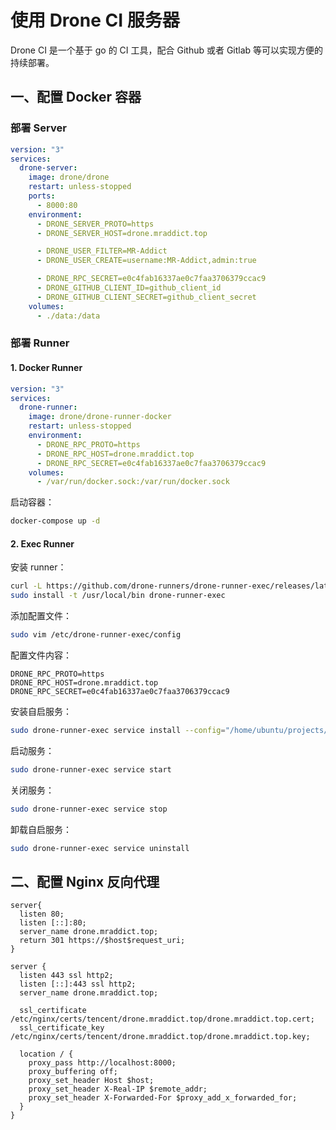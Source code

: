 # 使用 Drone CI 服务器

Drone CI 是一个基于 go 的 CI 工具，配合 Github 或者 Gitlab 等可以实现方便的持续部署。

## 一、配置 Docker 容器

### 部署 Server

```yaml
version: "3"
services:
  drone-server:
    image: drone/drone
    restart: unless-stopped
    ports:
      - 8000:80
    environment:
      - DRONE_SERVER_PROTO=https
      - DRONE_SERVER_HOST=drone.mraddict.top

      - DRONE_USER_FILTER=MR-Addict
      - DRONE_USER_CREATE=username:MR-Addict,admin:true

      - DRONE_RPC_SECRET=e0c4fab16337ae0c7faa3706379ccac9
      - DRONE_GITHUB_CLIENT_ID=github_client_id
      - DRONE_GITHUB_CLIENT_SECRET=github_client_secret
    volumes:
      - ./data:/data
```

### 部署 Runner

#### 1. Docker Runner

```yaml
version: "3"
services:
  drone-runner:
    image: drone/drone-runner-docker
    restart: unless-stopped
    environment:
      - DRONE_RPC_PROTO=https
      - DRONE_RPC_HOST=drone.mraddict.top
      - DRONE_RPC_SECRET=e0c4fab16337ae0c7faa3706379ccac9
    volumes:
      - /var/run/docker.sock:/var/run/docker.sock
```

启动容器：

```sh
docker-compose up -d
```

#### 2. Exec Runner

安装 runner：

```sh
curl -L https://github.com/drone-runners/drone-runner-exec/releases/latest/download/drone_runner_exec_linux_amd64.tar.gz | tar zx
sudo install -t /usr/local/bin drone-runner-exec
```

添加配置文件：

```sh
sudo vim /etc/drone-runner-exec/config
```

配置文件内容：

```
DRONE_RPC_PROTO=https
DRONE_RPC_HOST=drone.mraddict.top
DRONE_RPC_SECRET=e0c4fab16337ae0c7faa3706379ccac9
```

安装自启服务：

```sh
sudo drone-runner-exec service install --config="/home/ubuntu/projects/drone/client/config"
```

启动服务：

```sh
sudo drone-runner-exec service start
```

关闭服务：

```sh
sudo drone-runner-exec service stop
```

卸载自启服务：

```sh
sudo drone-runner-exec service uninstall
```

## 二、配置 Nginx 反向代理

```
server{
  listen 80;
  listen [::]:80;
  server_name drone.mraddict.top;
  return 301 https://$host$request_uri;
}

server {
  listen 443 ssl http2;
  listen [::]:443 ssl http2;
  server_name drone.mraddict.top;

  ssl_certificate  /etc/nginx/certs/tencent/drone.mraddict.top/drone.mraddict.top.cert;
  ssl_certificate_key /etc/nginx/certs/tencent/drone.mraddict.top/drone.mraddict.top.key;

  location / {
    proxy_pass http://localhost:8000;
    proxy_buffering off;
    proxy_set_header Host $host;
    proxy_set_header X-Real-IP $remote_addr;
    proxy_set_header X-Forwarded-For $proxy_add_x_forwarded_for;
  }
}
```

